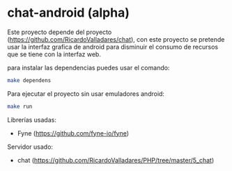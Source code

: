 # chat-android (alpha)
Este proyecto depende del proyecto (https://github.com/RicardoValladares/chat), con este proyecto se pretende usar la interfaz grafica de android para disminuir el consumo de recursos que se tiene con la interfaz web. 


para instalar las dependencias puedes usar el comando:

```bash
make dependens
```

Para ejecutar el proyecto sin usar emuladores android:

```bash
make run
```


Librerías usadas:
- Fyne (https://github.com/fyne-io/fyne)

Servidor usado:
- chat (https://github.com/RicardoValladares/PHP/tree/master/5_chat)
